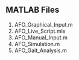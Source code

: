 
## MATLAB Files
  1. AFO_Graphical_Input.m
  2. AFO_Live_Script.mlx
  3. AFO_Manual_Input.m
  4. AFO_Simulation.m
  5. AFO_Gait_Analysis.m

